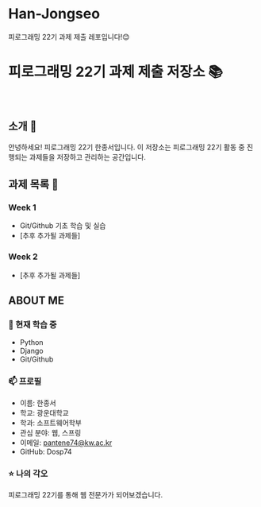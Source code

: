 # Han-Jongseo

피로그래밍 22기 과제 제출 레포입니다!😊

# 피로그래밍 22기 과제 제출 저장소 📚

<br>

## 소개 🚀

안녕하세요! 피로그래밍 22기 한종서입니다.
이 저장소는 피로그래밍 22기 활동 중 진행되는 과제들을 저장하고 관리하는 공간입니다.
<br>

## 과제 목록 📕

### Week 1

- Git/Github 기초 학습 및 실습
- [추후 추가될 과제들]

### Week 2

- [추후 추가될 과제들]
  <br>

## ABOUT ME

### 🌱 현재 학습 중

- Python
- Django
- Git/Github

### 📫 프로필

- 이름: 한종서
- 학교: 광운대학교
- 학과: 소프트웨어학부
- 관심 분야: 웹, 스프링
- 이메일: pantene74@kw.ac.kr
- GitHub: Dosp74

### ⭐ 나의 각오

피로그래밍 22기를 통해 웹 전문가가 되어보겠습니다.

